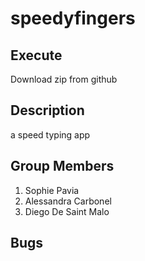 # speedyfingers


## Execute
Download zip from github  


## Description
a speed typing app

## Group Members
1. Sophie Pavia
2. Alessandra Carbonel
3. Diego De Saint Malo

## Bugs

